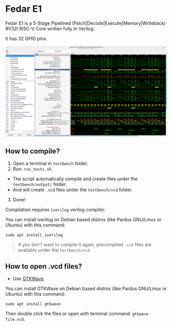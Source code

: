 # Fedar E1

Fedar E1 is a 5-Stage Pipelined (Fetch|Decode|Execute|Memory|Writeback) RV32I RISC-V Core written fully in Verilog.

It has 32 GPIO pins.

![Simulated GTKWave output of the CPU](https://raw.githubusercontent.com/eminfedar/fedar-f1-rv64im/main/gtkwave-image.png)

## How to compile?

1. Open a terminal in `testbench` folder.
2. Run: `run_tests.sh`.
  - The script automatically compile and create files under the `testbench/output/` folder. 
  - And will create `.vcd` files under the `testbench/vcd` folder.
3. Done!

Compilation requires `iverilog` verilog compiler.

You can install iverilog on Debian based distros (like Pardus GNU/Linux or Ubuntu) with this command:
```
sudo apt install iverilog
```

> If you don't want to compile it again, precompiled `.vcd` files are available under the `testbench/vcd`.

## How to open .vcd files?
- Use [GTKWave](https://github.com/gtkwave/gtkwave).

You can install GTKWave on Debian based distros (like Pardus GNU/Linux or Ubuntu) with this command:
```
sudo apt install gtkwave
```
Then double click the files or open with terminal command: `gtkwave file.vcd`.
